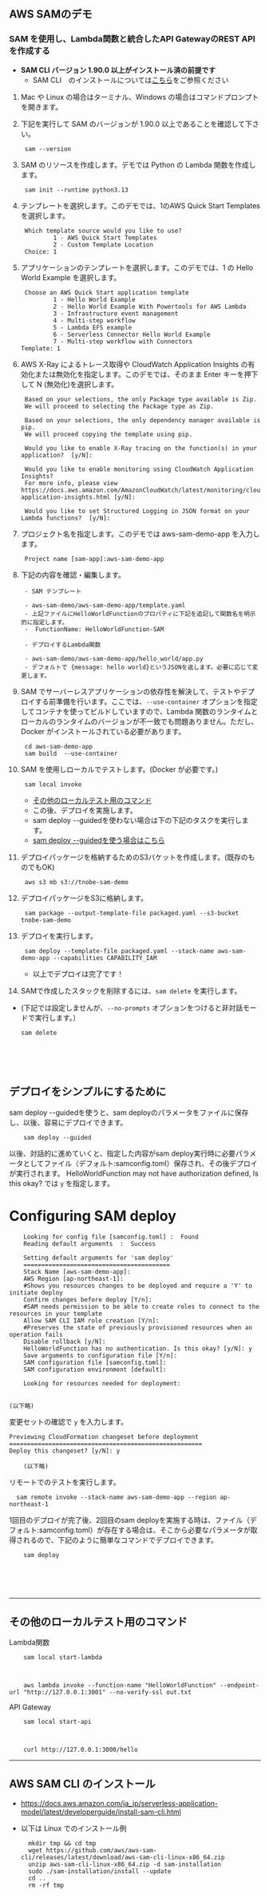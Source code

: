 ## AWS SAMのデモ
### SAM を使用し、Lambda関数と統合したAPI GatewayのREST APIを作成する
* **SAM CLI バージョン 1.90.0 以上がインストール済の前提です**
  - SAM CLI　のインストールについては[こちら](#AWS-SAM-CLI-のインストール)をご参照ください
    
1. Mac や Linux の場合はターミナル、Windows の場合はコマンドプロンプトを開きます。

1. 下記を実行して SAM のバージョンが 1.90.0 以上であることを確認して下さい。

        
        sam --version
        

1. SAM のリソースを作成します。デモでは Python の Lambda 関数を作成します。

        
        sam init --runtime python3.13
        

1. テンプレートを選択します。このデモでは、1のAWS Quick Start Templatesを選択します。

        
        Which template source would you like to use?
                1 - AWS Quick Start Templates
                2 - Custom Template Location
        Choice: 1
        

1. アプリケーションのテンプレートを選択します。このデモでは、1 の Hello World Example を選択します。

        
        Choose an AWS Quick Start application template
                1 - Hello World Example
                2 - Hello World Example With Powertools for AWS Lambda
                3 - Infrastructure event management
                4 - Multi-step workflow
                5 - Lambda EFS example
                6 - Serverless Connector Hello World Example
                7 - Multi-step workflow with Connectors
       Template: 1
        

1. AWS X-Ray によるトレース取得や CloudWatch Application Insights の有効化または無効化を指定します。このデモでは、そのまま Enter キーを押下して N (無効化)を選択します。

        
        Based on your selections, the only Package type available is Zip.
        We will proceed to selecting the Package type as Zip.

        Based on your selections, the only dependency manager available is pip.
        We will proceed copying the template using pip.

        Would you like to enable X-Ray tracing on the function(s) in your application?  [y/N]: 
        
        Would you like to enable monitoring using CloudWatch Application Insights?
        For more info, please view https://docs.aws.amazon.com/AmazonCloudWatch/latest/monitoring/cloudwatch-application-insights.html [y/N]: 
        
        Would you like to set Structured Logging in JSON format on your Lambda functions?  [y/N]: 
        

1. プロジェクト名を指定します。このデモでは aws-sam-demo-app を入力します。

        
        Project name [sam-app]:aws-sam-demo-app
        


1. 下記の内容を確認・編集します。

        - SAM テンプレート

        - aws-sam-demo/aws-sam-demo-app/template.yaml 
        - 上記ファイルにHelloWorldFunctionのプロパティに下記を追記して関数名を明示的に指定します。
        -  FunctionName: HelloWorldFunction-SAM

        - デプロイするLambda関数

        - aws-sam-demo/aws-sam-demo-app/hello_world/app.py
        - デフォルトで {message: hello world}というJSONを返します。必要に応じて変更します。　


1. SAM でサーバーレスアプリケーションの依存性を解決して、テストやデプロイする前準備を行います。ここでは、`--use-container` オプションを指定してコンテナを使ってビルドしていますので、Lambda 関数のランタイムとローカルのランタイムのバージョンが不一致でも問題ありません。ただし、Docker がインストールされている必要があります。

        
        cd aws-sam-demo-app
        sam build  --use-container
        

1. SAM を使用しローカルでテストします。(Docker が必要です。)

        
        sam local invoke 
        


    - [その他のローカルテスト用のコマンド](#その他のローカルテスト用のコマンド) 
    - この後、デプロイを実施します。
    - sam deploy --guidedを使わない場合は下の下記のタスクを実行します。 
        <br />
    - [sam deploy --guidedを使う場合はこちら](#デプロイをシンプルにするために) 
        
 
1. デプロイパッケージを格納するためのS3バケットを作成します。(既存のものでもOK)

        
        aws s3 mb s3://tnobe-sam-demo
        

1. デプロイパッケージをS3に格納します。

        
        sam package --output-template-file packaged.yaml --s3-bucket tnobe-sam-demo
        

1. デプロイを実行します。

        
        sam deploy --template-file packaged.yaml --stack-name aws-sam-demo-app --capabilities CAPABILITY_IAM
        

    - 以上でデプロイは完了です！

1. SAMで作成したスタックを削除するには、`sam delete` を実行します。
  - (下記では設定しませんが、`--no-prompts` オプションをつけると非対話モードで実行します。）

        
        sam delete
        
 <br />
 <br />
 <br />

## デプロイをシンプルにするために 
 
sam deploy --guidedを使うと、sam deployのパラメータをファイルに保存し、以後、容易にデプロイできます。

        
        sam deploy --guided
        

以後、対話的に進めていくと、指定した内容がsam deploy実行時に必要パラメータとしてファイル（デフォルト:samconfig.toml）保存され、その後デプロイが実行されます。
HelloWorldFunction may not have authorization defined, Is this okay? では `y` を指定します。

        
   Configuring SAM deploy
   ======================

        Looking for config file [samconfig.toml] :  Found
        Reading default arguments  :  Success

        Setting default arguments for 'sam deploy'
        =========================================
        Stack Name [aws-sam-demo-app]: 
        AWS Region [ap-northeast-1]: 
        #Shows you resources changes to be deployed and require a 'Y' to initiate deploy
        Confirm changes before deploy [Y/n]: 
        #SAM needs permission to be able to create roles to connect to the resources in your template
        Allow SAM CLI IAM role creation [Y/n]: 
        #Preserves the state of previously provisioned resources when an operation fails
        Disable rollback [y/N]: 
        HelloWorldFunction has no authentication. Is this okay? [y/N]: y
        Save arguments to configuration file [Y/n]: 
        SAM configuration file [samconfig.toml]: 
        SAM configuration environment [default]: 

        Looking for resources needed for deployment:


    (以下略)
 

変更セットの確認で `y` を入力します。

    Previewing CloudFormation changeset before deployment
    ======================================================
    Deploy this changeset? [y/N]: y

        (以下略)

        
リモートでのテストを実行します。

      sam remote invoke --stack-name aws-sam-demo-app --region ap-northeast-1


1回目のデプロイが完了後、2回目のsam deployを実施する時は、ファイル（デフォルト:samconfig.toml）が存在する場合は、そこから必要なパラメータが取得されるので、下記のように簡単なコマンドでデプロイできます。

        
        sam deploy 
        

 <br />
 <br />
 <br />

---

## その他のローカルテスト用のコマンド 

Lambda関数
        
        sam local start-lambda
        

        
        aws lambda invoke --function-name "HelloWorldFunction" --endpoint-url "http://127.0.0.1:3001" --no-verify-ssl out.txt
        

API Gateway
        
        sam local start-api
        

        
        curl http://127.0.0.1:3000/hello

---
        
## AWS SAM CLI のインストール

* https://docs.aws.amazon.com/ja_jp/serverless-application-model/latest/developerguide/install-sam-cli.html
* 以下は Linux でのインストール例

        mkdir tmp && cd tmp
        wget https://github.com/aws/aws-sam-cli/releases/latest/download/aws-sam-cli-linux-x86_64.zip
        unzip aws-sam-cli-linux-x86_64.zip -d sam-installation
        sudo ./sam-installation/install --update
        cd ..
        rm -rf tmp



